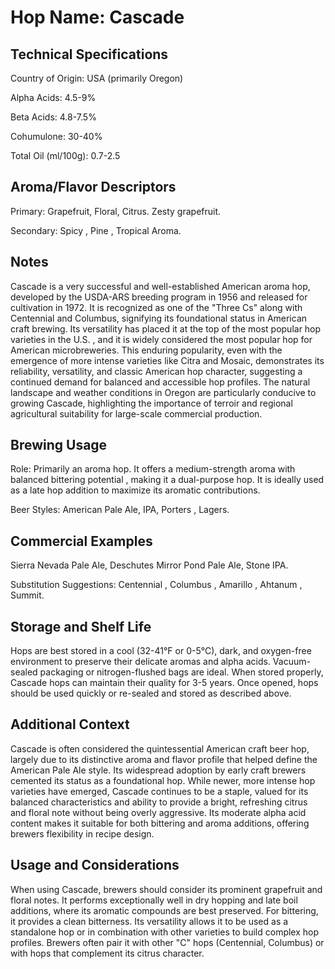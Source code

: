 # Hop Name: Cascade

## Technical Specifications

Country of Origin: USA (primarily Oregon)

Alpha Acids: 4.5-9%

Beta Acids: 4.8-7.5%

Cohumulone: 30-40%

Total Oil (ml/100g): 0.7-2.5

## Aroma/Flavor Descriptors

Primary: Grapefruit, Floral, Citrus. Zesty grapefruit.

Secondary: Spicy , Pine , Tropical Aroma.

## Notes

Cascade is a very successful and well-established American aroma hop, developed by the USDA-ARS breeding program in 1956 and released for cultivation in 1972. It is recognized as one of the "Three Cs" along with Centennial and Columbus, signifying its foundational status in American craft brewing. Its versatility has placed it at the top of the most popular hop varieties in the U.S. , and it is widely considered the most popular hop for American microbreweries. This enduring popularity, even with the emergence of more intense varieties like Citra and Mosaic, demonstrates its reliability, versatility, and classic American hop character, suggesting a continued demand for balanced and accessible hop profiles. The natural landscape and weather conditions in Oregon are particularly conducive to growing Cascade, highlighting the importance of terroir and regional agricultural suitability for large-scale commercial production.

## Brewing Usage

Role: Primarily an aroma hop. It offers a medium-strength aroma with balanced bittering potential , making it a dual-purpose hop. It is ideally used as a late hop addition to maximize its aromatic contributions.

Beer Styles: American Pale Ale, IPA, Porters , Lagers.

## Commercial Examples

Sierra Nevada Pale Ale, Deschutes Mirror Pond Pale Ale, Stone IPA.

Substitution Suggestions: Centennial , Columbus , Amarillo , Ahtanum , Summit.

## Storage and Shelf Life

Hops are best stored in a cool (32-41°F or 0-5°C), dark, and oxygen-free environment to preserve their delicate aromas and alpha acids. Vacuum-sealed packaging or nitrogen-flushed bags are ideal. When stored properly, Cascade hops can maintain their quality for 3-5 years. Once opened, hops should be used quickly or re-sealed and stored as described above.

## Additional Context

Cascade is often considered the quintessential American craft beer hop, largely due to its distinctive aroma and flavor profile that helped define the American Pale Ale style. Its widespread adoption by early craft brewers cemented its status as a foundational hop. While newer, more intense hop varieties have emerged, Cascade continues to be a staple, valued for its balanced characteristics and ability to provide a bright, refreshing citrus and floral note without being overly aggressive. Its moderate alpha acid content makes it suitable for both bittering and aroma additions, offering brewers flexibility in recipe design.

## Usage and Considerations

When using Cascade, brewers should consider its prominent grapefruit and floral notes. It performs exceptionally well in dry hopping and late boil additions, where its aromatic compounds are best preserved. For bittering, it provides a clean bitterness. Its versatility allows it to be used as a standalone hop or in combination with other varieties to build complex hop profiles. Brewers often pair it with other "C" hops (Centennial, Columbus) or with hops that complement its citrus character.
